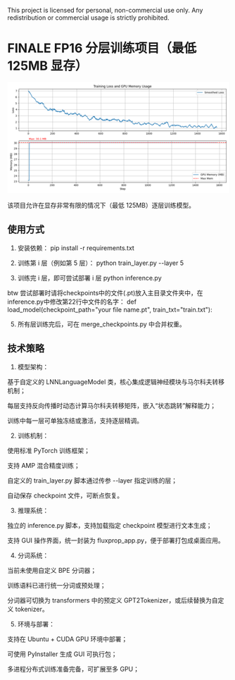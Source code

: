 This project is licensed for personal, non-commercial use only.
Any redistribution or commercial usage is strictly prohibited.

# FINALE FP16 分层训练项目（最低 125MB 显存）

![](https://github.com/Heart-of-Africa/finale-FluxProp/blob/main/mem-loss.png)

该项目允许在显存非常有限的情况下（最低 125MB）逐层训练模型。

## 使用方式

1. 安装依赖：
    pip install -r requirements.txt

2. 训练第 i 层（例如第 5 层）：
    python train_layer.py --layer 5

3. 训练完 i 层，即可尝试部署 i 层
    python inference.py

btw 尝试部署时请将checkpoints中的文件(.pt)放入主目录文件夹中，在inference.py中修改第22行中文件的名字：
    def load_model(checkpoint_path="your file name.pt", train_txt="train.txt"):

5. 所有层训练完后，可在 merge_checkpoints.py 中合并权重。

## 技术策略
1. 模型架构：

基于自定义的 LNNLanguageModel 类，核心集成逻辑神经模块与马尔科夫转移机制；

每层支持反向传播时动态计算马尔科夫转移矩阵，嵌入“状态跳转”解释能力；

训练中每一层可单独冻结或激活，支持逐层精调。

2. 训练机制：

使用标准 PyTorch 训练框架；

支持 AMP 混合精度训练；

自定义的 train_layer.py 脚本通过传参 --layer 指定训练的层；

自动保存 checkpoint 文件，可断点恢复。

3. 推理系统：

独立的 inference.py 脚本，支持加载指定 checkpoint 模型进行文本生成；

支持 GUI 操作界面，统一封装为 fluxprop_app.py，便于部署打包成桌面应用。

4. 分词系统：

当前未使用自定义 BPE 分词器；

训练语料已进行统一分词或预处理；

分词器可切换为 transformers 中的预定义 GPT2Tokenizer，或后续替换为自定义 tokenizer。

5. 环境与部署：

支持在 Ubuntu + CUDA GPU 环境中部署；

可使用 PyInstaller 生成 GUI 可执行包；

多进程分布式训练准备完备，可扩展至多 GPU；
